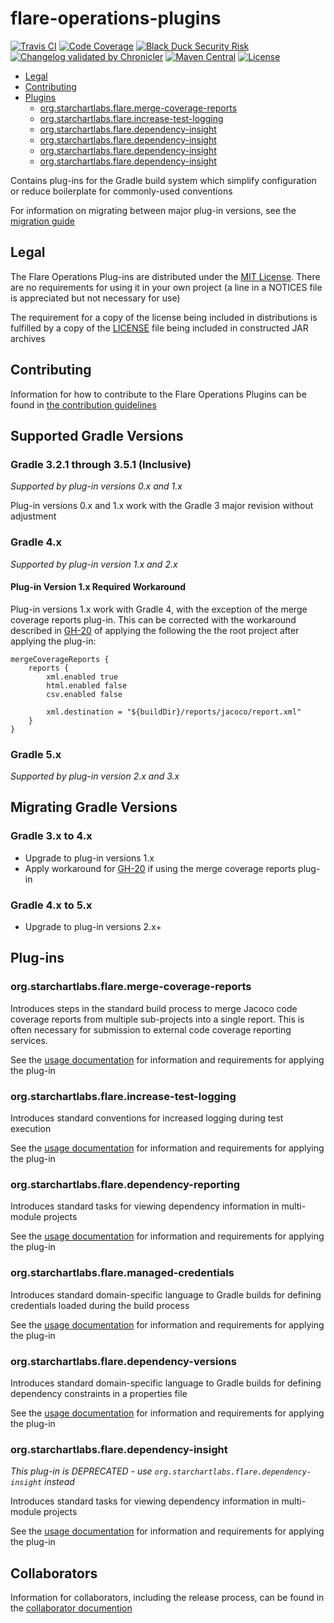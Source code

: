 # flare-operations-plugins

[![Travis CI](https://img.shields.io/travis/com/StarChart-Labs/flare-operations-plugins.svg?branch=master)](https://travis-ci.com/StarChart-Labs/flare-operations-plugins) [![Code Coverage](https://img.shields.io/codecov/c/github/StarChart-Labs/flare-operations-plugins.svg)](https://codecov.io/github/StarChart-Labs/flare-operations-plugins) [![Black Duck Security Risk](https://copilot.blackducksoftware.com/github/repos/StarChart-Labs/flare-operations-plugins/branches/master/badge-risk.svg)](https://copilot.blackducksoftware.com/github/repos/StarChart-Labs/flare-operations-plugins/branches/master) [![Changelog validated by Chronicler](https://chronicler.starchartlabs.org/images/changelog-chronicler-success.png)](https://chronicler.starchartlabs.org/) [![Maven Central](https://img.shields.io/maven-central/v/org.starchartlabs.flare/flare-operations-plugins.svg)](https://mvnrepository.com/artifact/org.starchartlabs.flare/flare-operations-plugins) [![License](https://img.shields.io/badge/License-MIT-blue.svg)](https://opensource.org/licenses/MIT)

* [Legal](#legal)
* [Contributing](#contributing)
* [Plugins](#plugins)
    * [org.starchartlabs.flare.merge-coverage-reports](#org.starchartlabs.flare.merge-coverage-reports)
    * [org.starchartlabs.flare.increase-test-logging](#org.starchartlabs.flare.increase-test-logging)
    * [org.starchartlabs.flare.dependency-insight](#org.starchartlabs.flare.dependency-insight)
    * [org.starchartlabs.flare.dependency-insight](#org.starchartlabs.flare.dependency-reporting)
    * [org.starchartlabs.flare.dependency-insight](#org.starchartlabs.flare.managed-credentials)
    * [org.starchartlabs.flare.dependency-insight](#org.starchartlabs.flare.dependency-versions)

Contains plug-ins for the Gradle build system which simplify configuration or reduce boilerplate for commonly-used conventions

For information on migrating between major plug-in versions, see the [migration guide](./docs/MIGRATIONS.md)

## Legal

The Flare Operations Plug-ins are distributed under the [MIT License](https://opensource.org/licenses/MIT). There are no requirements for using it in your own project (a line in a NOTICES file is appreciated but not necessary for use)

The requirement for a copy of the license being included in distributions is fulfilled by a copy of the [LICENSE](./LICENSE) file being included in constructed JAR archives

## Contributing

Information for how to contribute to the Flare Operations Plugins can be found in [the contribution guidelines](./docs/CONTRIBUTING.md)

## Supported Gradle Versions

### Gradle 3.2.1 through 3.5.1 (Inclusive)

_Supported by plug-in versions 0.x and 1.x_

Plug-in versions 0.x and 1.x work with the Gradle 3 major revision without adjustment

### Gradle 4.x 

_Supported by plug-in version 1.x and 2.x_

#### Plug-in Version 1.x Required Workaround

Plug-in versions 1.x work with Gradle 4, with the exception of the merge coverage reports plug-in. This can be corrected with the workaround described in [GH-20](https://github.com/StarChart-Labs/flare-operations-plugins/issues/20) of applying the following the the root project after applying the plug-in:

```
mergeCoverageReports {
    reports {
        xml.enabled true
        html.enabled false
        csv.enabled false
        
        xml.destination = "${buildDir}/reports/jacoco/report.xml"
    }
}
```

### Gradle 5.x 

_Supported by plug-in version 2.x and 3.x_

## Migrating Gradle Versions

### Gradle 3.x to 4.x

- Upgrade to plug-in versions 1.x
- Apply workaround for [GH-20](https://github.com/StarChart-Labs/flare-operations-plugins/issues/20) if using the merge coverage reports plug-in

### Gradle 4.x to 5.x

- Upgrade to plug-in versions 2.x+

## Plug-ins

### org.starchartlabs.flare.merge-coverage-reports

Introduces steps in the standard build process to merge Jacoco code coverage reports from multiple sub-projects into a single report. This is often necessary for submission to external code coverage reporting services.

See the [usage documentation](./docs/merge-coverage-reports.md) for information and requirements for applying the plug-in

### org.starchartlabs.flare.increase-test-logging

Introduces standard conventions for increased logging during test execution

See the [usage documentation](./docs/increase-test-logging.md) for information and requirements for applying the plug-in

### org.starchartlabs.flare.dependency-reporting

Introduces standard tasks for viewing dependency information in multi-module projects

See the [usage documentation](./docs/dependency-reporting.md) for information and requirements for applying the plug-in

### org.starchartlabs.flare.managed-credentials

Introduces standard domain-specific language to Gradle builds for defining credentials loaded during the build process

See the [usage documentation](./docs/managed-credentials.md) for information and requirements for applying the plug-in

### org.starchartlabs.flare.dependency-versions

Introduces standard domain-specific language to Gradle builds for defining dependency constraints in a properties file

See the [usage documentation](./docs/dependency-versions.md) for information and requirements for applying the plug-in

### org.starchartlabs.flare.dependency-insight

*This plug-in is DEPRECATED - use `org.starchartlabs.flare.dependency-insight` instead*

Introduces standard tasks for viewing dependency information in multi-module projects

See the [usage documentation](./docs/dependency-insight.md) for information and requirements for applying the plug-in

## Collaborators

Information for collaborators, including the release process, can be found in the [collaborator documention](./docs/COLLABORATORS.md)

